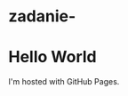 # zadanie-<!DOCTYPE html>
<html>
<body>
<h1>Hello World</h1>
<p>I'm hosted with GitHub Pages.</p>
</body>
</html>

